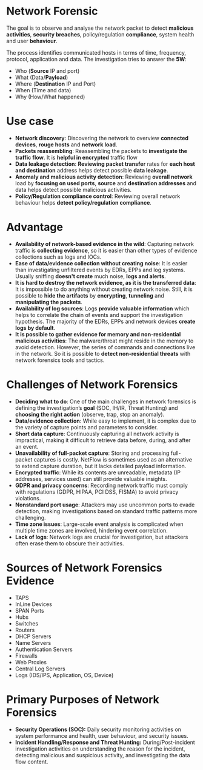 # Network Forensic
The goal is to observe and analyse the network packet to detect **malicious activities**, **security breaches**, policy/regulation **compliance**, system health and user **behaviour**.

The process identifies communicated hosts in terms of time, frequency, protocol, application and data.
The investigation tries to answer the **5W**:
- Who (**Source** IP and port)
- What (Data/**Payload**)
- Where (**Destination** IP and Port)
- When (Time and data)
- Why (How/What happened)
# Use case
- **Network discovery**: Discovering the network to overview **connected devices**, **rouge hosts** and **network load**.
- **Packets reassembling**: Reassembling the packets to **investigate the traffic flow**. It is **helpful in encrypted** traffic flow
- **Data leakage detection**: **Reviewing packet transfer** rates for **each host and destination** address helps detect possible **data leakage**.
- **Anomaly and malicious activity detection**: Reviewing **overall network** load by **focusing on used ports**, **source** and **destination addresses** and data helps detect possible malicious activities.
- **Policy/Regulation compliance control**: Reviewing overall network behaviour helps **detect policy/regulation compliance**.
# Advantage
- **Availability of network-based evidence in the wild**: Capturing network traffic is **collecting evidence**, so it is easier than other types of evidence collections such as logs and IOCs.
- **Ease of data/evidence collection without creating noise**: It is easier than investigating unfiltered events by EDRs, EPPs and log systems. Usually sniffing **doesn't create** much noise, **logs and alerts**.
- **It is hard to destroy the network evidence, as it is the transferred data**: It is impossible to do anything without creating network noise. Still, it is possible to **hide the artifacts** by **encrypting**, **tunneling** and **manipulating the packets**.
- **Availability of log sources**: Logs **provide valuable information** which helps to correlate the chain of events and support the investigation hypothesis. The majority of the EDRs, EPPs and network devices **create logs by default**.
- **It is possible to gather evidence for memory and non-residential malicious activities**: The malware/threat might reside in the memory to avoid detection. However, the series of commands and connections live in the network. So it is possible to **detect non-residential threats** with network forensics tools and tactics.
# Challenges of Network Forensics
- **Deciding what to do**: One of the main challenges in network forensics is defining the investigation’s **goal** (SOC, IH/IR, Threat Hunting) and **choosing the right action** (observe, trap, stop an anomaly).
- **Data/evidence collection**: While easy to implement, it is complex due to the variety of capture points and parameters to consider.
- **Short data capture**: Continuously capturing all network activity is impractical, making it difficult to retrieve data before, during, and after an event.
- **Unavailability of full-packet capture**: Storing and processing full-packet captures is costly. NetFlow is sometimes used as an alternative to extend capture duration, but it lacks detailed payload information.
- **Encrypted traffic**: While its contents are unreadable, metadata (IP addresses, services used) can still provide valuable insights.
- **GDPR and privacy concerns**: Recording network traffic must comply with regulations (GDPR, HIPAA, PCI DSS, FISMA) to avoid privacy violations.
- **Nonstandard port usage**: Attackers may use uncommon ports to evade detection, making investigations based on standard traffic patterns more challenging.
- **Time zone issues**: Large-scale event analysis is complicated when multiple time zones are involved, hindering event correlation.
- **Lack of logs**: Network logs are crucial for investigation, but attackers often erase them to obscure their activities.
# Sources of Network Forensics Evidence
- TAPS
- InLine Devices
- SPAN Ports
- Hubs
- Switches
- Routers
- DHCP Servers
- Name Servers
- Authentication Servers
- Firewalls
- Web Proxies
- Central Log Servers
- Logs (IDS/IPS, Application, OS, Device)
# Primary Purposes of Network Forensics
- **Security Operations (SOC):** Daily security monitoring activities on system performance and health, user behaviour, and security issues.
- **Incident Handling/Response and Threat Hunting:** During/Post-incident investigation activities on understanding the reason for the incident, detecting malicious and suspicious activity, and investigating the data flow content.
